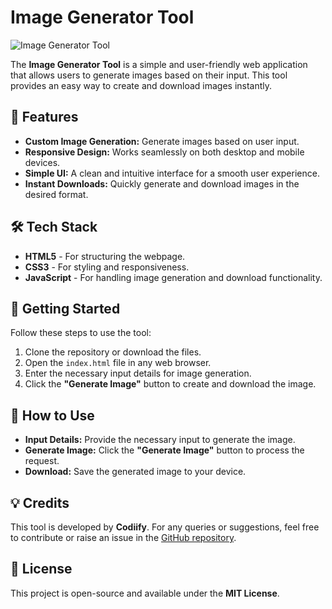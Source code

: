 # Image Generator Tool  

![Image Generator Tool](./assets/preview.png)  

The **Image Generator Tool** is a simple and user-friendly web application that allows users to generate images based on their input. This tool provides an easy way to create and download images instantly.  

## 🚀 Features  
- **Custom Image Generation:** Generate images based on user input.  
- **Responsive Design:** Works seamlessly on both desktop and mobile devices.  
- **Simple UI:** A clean and intuitive interface for a smooth user experience.  
- **Instant Downloads:** Quickly generate and download images in the desired format.  

## 🛠 Tech Stack  
- **HTML5** - For structuring the webpage.  
- **CSS3** - For styling and responsiveness.  
- **JavaScript** - For handling image generation and download functionality.  

## 🔧 Getting Started  
Follow these steps to use the tool:  
1. Clone the repository or download the files.  
2. Open the `index.html` file in any web browser.  
3. Enter the necessary input details for image generation.  
4. Click the **"Generate Image"** button to create and download the image.  

## 📌 How to Use  
- **Input Details:** Provide the necessary input to generate the image.  
- **Generate Image:** Click the **"Generate Image"** button to process the request.  
- **Download:** Save the generated image to your device.  

## 💡 Credits  
This tool is developed by **Codiify**. For any queries or suggestions, feel free to contribute or raise an issue in the [GitHub repository](https://github.com/codiify-pro/Image-Generator).  

## 📜 License  
This project is open-source and available under the **MIT License**.
